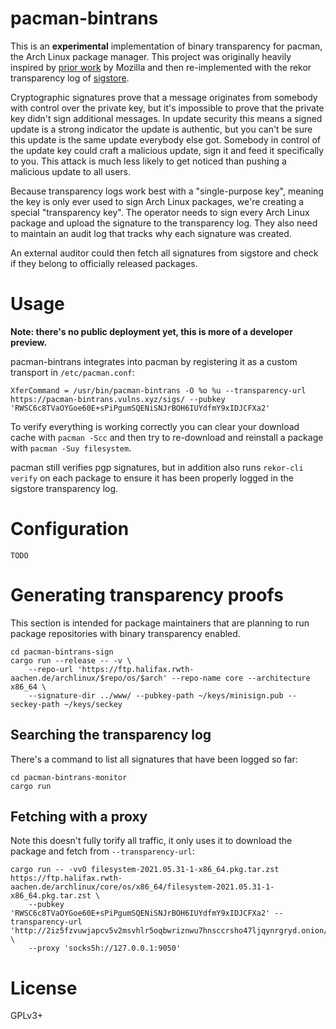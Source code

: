 # pacman-bintrans

This is an **experimental** implementation of binary transparency for pacman,
the Arch Linux package manager. This project was originally heavily inspired by
[prior work][1] by Mozilla and then re-implemented with the rekor transparency
log of [sigstore][2].

[1]: https://wiki.mozilla.org/Security/Binary_Transparency
[2]: https://www.sigstore.dev/how-it-works

Cryptographic signatures prove that a message originates from somebody with
control over the private key, but it's impossible to prove that the private key
didn't sign additional messages. In update security this means a signed update
is a strong indicator the update is authentic, but you can't be sure this
update is the same update everybody else got. Somebody in control of the update
key could craft a malicious update, sign it and feed it specifically to you.
This attack is much less likely to get noticed than pushing a malicious update
to all users.

Because transparency logs work best with a "single-purpose key", meaning the
key is only ever used to sign Arch Linux packages, we're creating a special
"transparency key". The operator needs to sign every Arch Linux package and
upload the signature to the transparency log. They also need to maintain an
audit log that tracks why each signature was created.

An external auditor could then fetch all signatures from sigstore and check if
they belong to officially released packages.

# Usage

**Note: there's no public deployment yet, this is more of a developer preview.**

pacman-bintrans integrates into pacman by registering it as a custom transport
in `/etc/pacman.conf`:

    XferCommand = /usr/bin/pacman-bintrans -O %o %u --transparency-url https://pacman-bintrans.vulns.xyz/sigs/ --pubkey 'RWSC6c8TVaOYGoe60E+sPiPgumSQENiSNJrBOH6IUYdfmY9xIDJCFXa2'

To verify everything is working correctly you can clear your download cache
with `pacman -Scc` and then try to re-download and reinstall a package with
`pacman -Suy filesystem`.

pacman still verifies pgp signatures, but in addition also runs `rekor-cli
verify` on each package to ensure it has been properly logged in the sigstore
transparency log.

# Configuration

    TODO

# Generating transparency proofs

This section is intended for package maintainers that are planning to run
package repositories with binary transparency enabled.

    cd pacman-bintrans-sign
    cargo run --release -- -v \
        --repo-url 'https://ftp.halifax.rwth-aachen.de/archlinux/$repo/os/$arch' --repo-name core --architecture x86_64 \
        --signature-dir ../www/ --pubkey-path ~/keys/minisign.pub --seckey-path ~/keys/seckey

## Searching the transparency log

There's a command to list all signatures that have been logged so far:

    cd pacman-bintrans-monitor
    cargo run

## Fetching with a proxy

Note this doesn't fully torify all traffic, it only uses it to download the
package and fetch from `--transparency-url`:

    cargo run -- -vvO filesystem-2021.05.31-1-x86_64.pkg.tar.zst https://ftp.halifax.rwth-aachen.de/archlinux/core/os/x86_64/filesystem-2021.05.31-1-x86_64.pkg.tar.zst \
        --pubkey 'RWSC6c8TVaOYGoe60E+sPiPgumSQENiSNJrBOH6IUYdfmY9xIDJCFXa2' --transparency-url 'http://2iz5fzvuwjapcv5v2msvhlr5oqbwriznwu7hnsccrsho47ljqynrgryd.onion/sigs/' \
        --proxy 'socks5h://127.0.0.1:9050'

# License

GPLv3+
